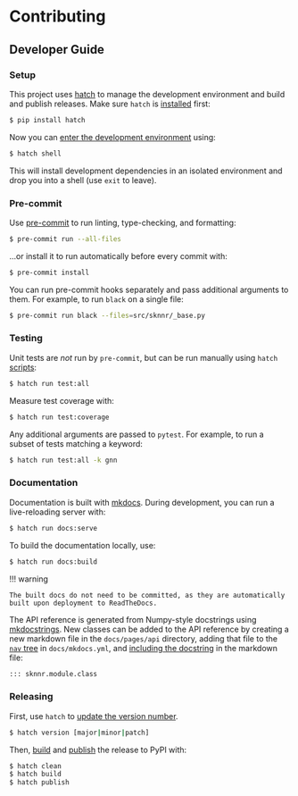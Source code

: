 # Contributing

## Developer Guide

### Setup

This project uses [hatch](https://hatch.pypa.io/latest/) to manage the development environment and build and publish releases. Make sure `hatch` is [installed](https://hatch.pypa.io/latest/install/) first:

```bash
$ pip install hatch
```

Now you can [enter the development environment](https://hatch.pypa.io/latest/environment/#entering-environments) using:

```bash
$ hatch shell
```

This will install development dependencies in an isolated environment and drop you into a shell (use `exit` to leave).

### Pre-commit

Use [pre-commit](https://pre-commit.com/) to run linting, type-checking, and formatting:

```bash
$ pre-commit run --all-files
```

...or install it to run automatically before every commit with:

```bash
$ pre-commit install
```

You can run pre-commit hooks separately and pass additional arguments to them. For example, to run `black` on a single file:

```bash
$ pre-commit run black --files=src/sknnr/_base.py
```

### Testing

Unit tests are *not* run by `pre-commit`, but can be run manually using `hatch` [scripts](https://hatch.pypa.io/latest/config/environment/overview/#scripts):

```bash
$ hatch run test:all
```

Measure test coverage with:

```bash
$ hatch run test:coverage
```

Any additional arguments are passed to `pytest`. For example, to run a subset of tests matching a keyword:

```bash
$ hatch run test:all -k gnn
```

### Documentation

Documentation is built with [mkdocs](https://www.mkdocs.org/). During development, you can run a live-reloading server with:

```bash
$ hatch run docs:serve
```

To build the documentation locally, use:

```bash
$ hatch run docs:build
```

!!! warning

    The built docs do not need to be committed, as they are automatically built upon deployment to ReadTheDocs.

The API reference is generated from Numpy-style docstrings using [mkdocstrings](https://mkdocstrings.github.io/). New classes can be added to the API reference by creating a new markdown file in the `docs/pages/api` directory, adding that file to the [`nav` tree](https://www.mkdocs.org/user-guide/configuration/#nav) in `docs/mkdocs.yml`, and [including the docstring](https://mkdocstrings.github.io/python/usage/#injecting-documentation) in the markdown file:

```markdown
::: sknnr.module.class
```

### Releasing

First, use `hatch` to [update the version number](https://hatch.pypa.io/latest/version/#updating).

```bash
$ hatch version [major|minor|patch]
```

Then, [build](https://hatch.pypa.io/latest/build/#building) and [publish](https://hatch.pypa.io/latest/publish/#publishing) the release to PyPI with:

```bash
$ hatch clean
$ hatch build
$ hatch publish
```
